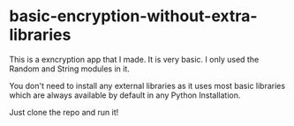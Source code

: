# basic-encryption-without-extra-libraries
This is a exncryption app that I made. It is very basic. I only used the Random and String modules in it.

You don't need to install any external libraries as it uses most basic libraries which are always available by default in any Python Installation.

Just clone the repo and run it!